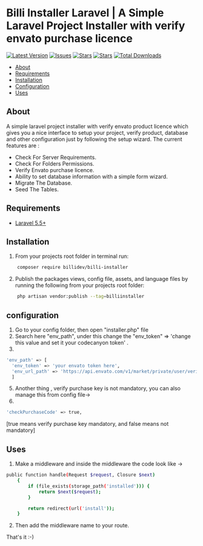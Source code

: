 # Billi Installer Laravel | A Simple Laravel Project Installer with verify envato purchase licence

[![Latest Version](https://img.shields.io/github/release/syedbacchu/installer-laravel.svg?style=flat-square)](https://github.com/syedbacchu/installer-laravel/releases)
[![Issues](https://img.shields.io/github/issues/syedbacchu/installer-laravel.svg?style=flat-square)](https://github.com/syedbacchu/installer-laravel)
[![Stars](https://img.shields.io/github/stars/syedbacchu/installer-laravel.svg?style=social)](https://github.com/syedbacchu/installer-laravel)
[![Stars](https://img.shields.io/github/forks/syedbacchu/installer-laravel?style=flat-square)](https://github.com/syedbacchu/installer-laravel)
[![Total Downloads](https://img.shields.io/packagist/dt/sdtech/project-installer.svg?style=flat-square)](https://packagist.org/packages/sdtech/project-installer)

- [About](#about)
- [Requirements](#requirements)
- [Installation](#installation)
- [Configuration](#configuration)
- [Uses](#Uses)

## About

A simple laravel project installer with verify envato product licence which gives you a nice interface to setup your project, verify product, database and other configuration just by following the setup wizard.
The current features are :

- Check For Server Requirements.
- Check For Folders Permissions.
- Verify Envato purchase licence.
- Ability to set database information with a simple form wizard.
- Migrate The Database.
- Seed The Tables.

## Requirements

* [Laravel 5.5+](https://laravel.com/docs/installation)

## Installation
1. From your projects root folder in terminal run:

```bash
    composer require billidev/billi-installer
```
2. Publish the packages views, config file, assets, and language files by running the following from your projects root folder:

```bash
    php artisan vendor:publish --tag=billiinstaller
```

## configuration
1. Go to your config folder, then open "installer.php" file
2. Search here "env_path", under this change the "env_token" => 'change this value and set it your codecanyon token' .
3. 
 ``` bash
'env_path' => [
   'env_token' => 'your envato token here',
   'env_url_path' => 'https://api.envato.com/v1/market/private/user/verify-purchase:'
   ]
   ```
5. Another thing , verify purchase key is not mandatory, you can also manage this from config file->
6. 
```bash
'checkPurchaseCode' => true, 
```
 [true means verify purchase key mandatory, and false means not mandatory]

## Uses
1. Make a middleware and inside the middleware the code look like ->
```bash
public function handle(Request $request, Closure $next)
    {
        if (file_exists(storage_path('installed'))) {
            return $next($request);
        }

        return redirect(url('install'));
    }
```
2. Then add the middleware name to your route.

That's it :-)
